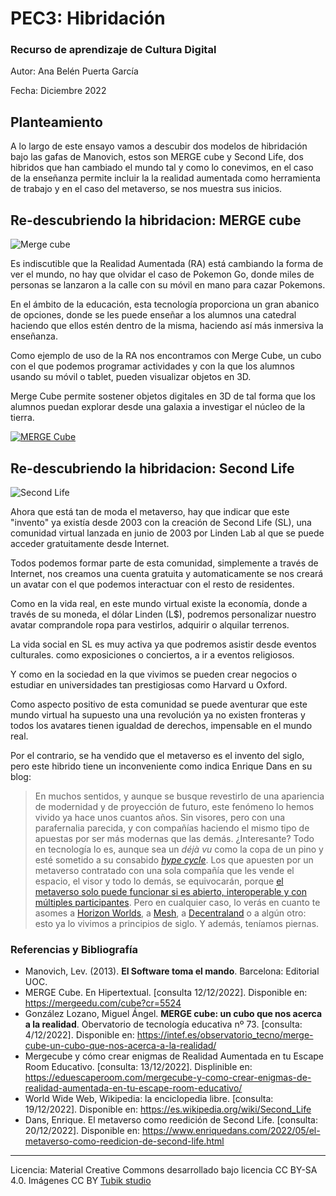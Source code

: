# PEC3: Hibridación

### Recurso de aprendizaje de Cultura Digital 


Autor: Ana Belén Puerta García


Fecha: Diciembre 2022


## Planteamiento


A lo largo de este ensayo vamos a descubir dos modelos de hibridación bajo las gafas de Manovich, estos son MERGE cube y Second Life, dos hibridos que han cambiado el mundo tal y como lo conevimos, en el caso de la enseñanza permite incluir la  la realidad aumentada como herramienta de trabajo y en el caso del metaverso, se nos muestra sus inicios.


## Re-descubriendo la hibridacion: MERGE cube

![Merge cube](https://eduescaperoom.com/wp-content/uploads/mergecube-escape-room-educativo-tutorial-realidad-aumentada.jpg)

Es indiscutible que la Realidad Aumentada (RA) está cambiando la forma de ver el mundo, no hay que olvidar el caso de Pokemon Go, donde miles de personas se lanzaron a la calle con su móvil en mano para cazar Pokemons.

En el ámbito de la educación, esta tecnología proporciona un gran abanico de opciones, donde se les puede enseñar a los alumnos una catedral haciendo que ellos estén dentro de la misma, haciendo así más inmersiva la enseñanza.

Como ejemplo de uso de la RA nos encontramos con Merge Cube, un cubo  con el que podemos programar actividades y con la que los alumnos usando su móvil o tablet, pueden visualizar objetos en 3D.

Merge Cube permite sostener objetos digitales en 3D de tal forma que los alumnos puedan explorar desde una galaxia a investigar el núcleo de la tierra.

[![MERGE Cube](https://img.youtube.com/vi/_sL1HfdVxg4/0.jpg)](https://www.youtube.com/watch?v=_sL1HfdVxg4)

## Re-descubriendo la hibridacion: Second Life


![Second Life](https://www.enriquedans.com/wp-content/uploads/2022/05/Second-Life.jpeg)

Ahora que está tan de moda el metaverso, hay que indicar que este "invento" ya existía desde 2003 con la creación de Second Life (SL), una comunidad virtual lanzada en junio de 2003 por Linden Lab al que se puede acceder gratuitamente desde Internet.

Todos podemos formar parte de esta comunidad, simplemente a través de Internet, nos creamos una cuenta gratuita y automaticamente se nos creará un avatar con el que podemos interactuar con el resto de residentes.

Como en la vida real, en este mundo virtual existe la economía, donde a través de su moneda, el dólar Linden (L$), podremos personalizar nuestro avatar comprandole ropa para vestirlos, adquirir o alquilar terrenos.

La vida social en SL es muy activa ya que podremos asistir desde eventos culturales. como exposiciones o conciertos, a ir a eventos religiosos.

Y como en la sociedad en la que vivimos se pueden crear negocios o estudiar en universidades tan prestigiosas como Harvard u Oxford.

Como aspecto positivo de esta comunidad se puede aventurar que este mundo virtual ha supuesto una una revolución ya no existen fronteras y todos los avatares tienen igualdad de derechos, impensable en el mundo real.

Por el contrario, se ha vendido que el metaverso es el invento del siglo, pero este hibrido tiene un inconveniente como indica Enrique Dans en su blog:

> En muchos sentidos, y aunque se busque revestirlo de una apariencia de modernidad y de proyección de futuro, este fenómeno lo hemos vivido ya hace unos cuantos años. Sin visores, pero con una parafernalia parecida, y con compañías haciendo el mismo tipo de apuestas por ser más modernas que las demás. ¿Interesante? Todo en tecnología lo es, aunque sea un _déjà vu_ como la copa de un pino y esté sometido a su consabido _[hype cycle](https://marketoonist.com/2022/02/metaverse-hype-cycle.html)_. Los que apuesten por un metaverso contratado con una sola compañía que les vende el espacio, el visor y todo lo demás, se equivocarán, porque [el metaverso solo puede funcionar si es abierto, interoperable y con múltiples participantes](https://venturebeat.com/2022/03/05/why-the-future-of-the-metaverse-can-only-be-decentralized/). Pero en cualquier caso, lo verás en cuanto te asomes a [Horizon Worlds](https://en.wikipedia.org/wiki/Horizon_Worlds), a [Mesh](https://en.wikipedia.org/wiki/Microsoft_Mesh), a [Decentraland](https://en.wikipedia.org/wiki/Decentraland) o a algún otro: esto ya lo vivimos a principios de siglo. Y además, teníamos piernas.


### Referencias y Bibliografía

* Manovich, Lev. (2013). **El Software toma el mando**. Barcelona: Editorial UOC. 
* MERGE Cube. En Hipertextual. [consulta 12/12/2022]. Disponible en: https://mergeedu.com/cube?cr=5524
* González Lozano, Miguel Ángel. **MERGE cube: un cubo que nos acerca a la realidad**. Obervatorio de tecnología educativa nº 73. [consulta: 4/12/2022]. Disponible en: https://intef.es/observatorio_tecno/merge-cube-un-cubo-que-nos-acerca-a-la-realidad/
* Mergecube y cómo crear enigmas de Realidad Aumentada en tu Escape Room Educativo. [consulta: 13/12/2022]. Displinible en: https://eduescaperoom.com/mergecube-y-como-crear-enigmas-de-realidad-aumentada-en-tu-escape-room-educativo/
* World Wide Web, Wikipedia: la enciclopedia libre. [consulta: 19/12/2022]. Disponible en: https://es.wikipedia.org/wiki/Second_Life
* Dans, Enrique. El metaverso como reedición de Second Life. [consulta: 20/12/2022]. Disponible en: https://www.enriquedans.com/2022/05/el-metaverso-como-reedicion-de-second-life.html


----

Licencia: Material Creative Commons desarrollado bajo licencia CC BY-SA 4.0. Imágenes CC BY [Tubik studio](https://blog.tubikstudio.com/how-to-create-original-flat-illustrations-designers-tips/) 
